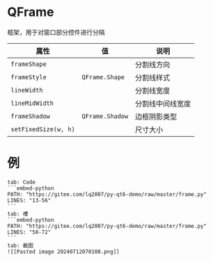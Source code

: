 # QFrame

框架，用于对窗口部分控件进行分隔

|属性|值|说明|
| ------| ------| ------------------|
| `frameShape` ||分割线方向|
| `frameStyle` | `QFrame.Shape` |分割线样式|
| `lineWidth` ||分割线宽度|
| `lineMidWidth` ||分割线中间线宽度|
| `frameShadow` | `QFrame.Shadow` |边框阴影类型|
| `setFixedSize(w, h)` ||尺寸大小|
# 例

````tabs
tab: Code
```embed-python
PATH: "https://gitee.com/lq2007/py-qt6-demo/raw/master/frame.py"
LINES: "13-56"
```
tab: 槽
```embed-python
PATH: "https://gitee.com/lq2007/py-qt6-demo/raw/master/frame.py"
LINES: "58-72"
```
tab: 截图
![[Pasted image 20240712070108.png]]
````

